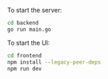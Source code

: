 To start the server:
```bash
cd backend
go run main.go
```

To start the UI:
```bash
cd frontend
npm install --legacy-peer-deps
npm run dev
```
